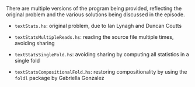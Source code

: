 
There are multiple versions of the program being provided,
reflecting the original problem and the various solutions
being discussed in the episode.

- `textStats.hs`: original problem, due to Ian Lynagh and
  Duncan Coutts

- `textStatsMultipleReads.hs`: reading the source file
  multiple times, avoiding sharing

- `textStatsSingleFold.hs`: avoiding sharing by computing
  all statistics in a single fold

- `textStatsCompositionalFold.hs`: restoring compositionality
  by using the `foldl` package by Gabriella Gonzalez

